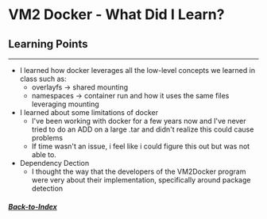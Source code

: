 
# VM2 Docker - What Did I Learn?

## Learning Points
---
- I learned how docker leverages all the low-level concepts we learned in class such as:
    - overlayfs -> shared mounting
    - namespaces -> container run and how it uses the same files leveraging mounting
- I learned about some limitations of docker
    - I've been working with docker for a few years now and I've never tried to do an ADD on a large .tar and didn't realize this could cause problems
    - If time wasn't an issue, i feel like i could figure this out but was not able to.
- Dependency Dection
    - I thought the way that the developers of the VM2Docker program were very about their implementation, specifically around package detection

##### [Back-to-Index](../../00-Index.md)